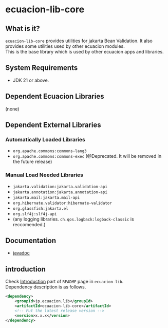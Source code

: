 # ecuacion-lib-core

## What is it?

`ecuacion-lib-core` provides utilities for jakarta Bean Validation.
It also provides some utilities used by other ecuacion modules.  
This is the base library which is used by other ecuacion apps and libraries.  

## System Requirements

- JDK 21 or above.

## Dependent Ecuacion Libraries

(none)

## Dependent External Libraries

### Automatically Loaded Libraries

- `org.apache.commons:commons-lang3`
- `org.apache.commons:commons-exec` (@Deprecated. It will be removed in the future release)

### Manual Load Needed Libraries

- `jakarta.validation:jakarta.validation-api`
- `jakarta.annotation:jakarta.annotation-api`
- `jakarta.mail:jakarta.mail-api`
- `org.hibernate.validator:hibernate-validator`
- `org.glassfish:jakarta.el`
- `org.slf4j:slf4j-api`
- (any logging libraries. `ch.qos.logback:logback-classic` is reccomended.)

## Documentation

- [javadoc](https://javadoc.ecuacion.jp/apidocs/ecuacion-lib-core/)

## introduction

Check [Introduction](https://github.com/ecuacion-jp/ecuacion-lib) part of `README` page in `ecuacion-lib`.  
Dependency description is as follows.

```xml
<dependency>
    <groupId>jp.ecuacion.lib</groupId>
    <artifactId>ecuacion-lib-core</artifactId>
    <!-- Put the latest release version -->
    <version>x.x.x</version>
</dependency>
```
